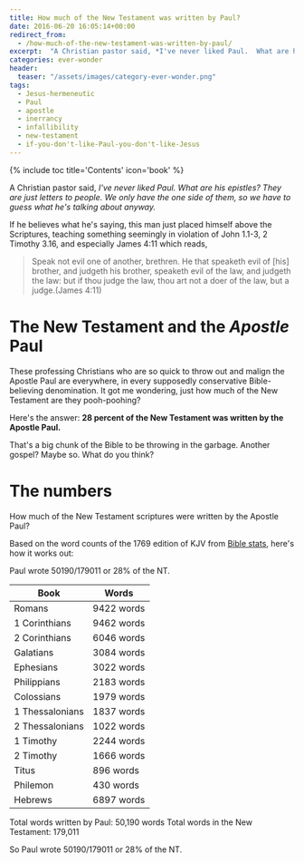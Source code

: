 ```yaml
---
title: How much of the New Testament was written by Paul?
date: 2016-06-20 16:05:14+00:00
redirect_from:  
  - /how-much-of-the-new-testament-was-written-by-paul/
excerpt:  "A Christian pastor said, *I've never liked Paul.  What are his epistles?  We only have the one side of them, so we have to guess what he's talking about anyway.*"
categories: ever-wonder
header:
  teaser: "/assets/images/category-ever-wonder.png"
tags: 
  - Jesus-hermeneutic
  - Paul
  - apostle
  - inerrancy
  - infallibility
  - new-testament 
  - if-you-don't-like-Paul-you-don't-like-Jesus
---
```

{% include toc title='Contents' icon='book' %}


A Christian pastor said, *I've never liked Paul.  What are his epistles?  They are just letters to people.  We only have the one side of them, so we have to guess what he's talking about anyway.*

If he believes what he's saying, this man just placed himself above the Scriptures, teaching something seemingly in violation of John 1.1-3, 2 Timothy 3.16, and especially James 4:11 which reads,



<blockquote>Speak not evil one of another, brethren. He that speaketh evil of [his] brother, and judgeth his brother, speaketh evil of the law, and judgeth the law: but if thou judge the law, thou art not a doer of the law, but a judge.(James 4:11)</blockquote>





# The New Testament and the _Apostle_ Paul





These professing Christians who are so quick to throw out and malign the Apostle Paul are everywhere, in every supposedly conservative Bible-believing denomination.  It got me wondering, just how much of the New Testament are they pooh-poohing?

Here's the answer:  **28 percent of the New Testament was written by the Apostle Paul.**

That's a big chunk of the Bible to be throwing in the garbage.  Another gospel?  Maybe so.  What do you think?



# The numbers



How much of the New Testament scriptures were written by the Apostle Paul?

Based on the word counts of the 1769 edition of KJV from [Bible stats](http://www.biblebelievers.com/believers-org/kjv-stats.html), here's how it works out:

Paul wrote 50190/179011 or 28% of the NT.

Book | Words
--- | ---
Romans | 9422 words
1 Corinthians | 9462 words
2 Corinthians | 6046 words
Galatians | 3084 words
Ephesians | 3022 words
Philippians | 2183 words
Colossians | 1979 words
1 Thessalonians | 1837 words
2 Thessalonians | 1022 words
1 Timothy | 2244 words
2 Timothy | 1666 words
Titus | 896 words
Philemon | 430 words
Hebrews | 6897 words

Total words written by Paul: 50,190 words
Total words in the New Testament: 179,011

So Paul wrote 50190/179011 or 28% of the NT.
